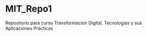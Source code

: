 # MIT_Repo1
Repositorio para curso Transformación Digital, Tecnologías y sus Aplicaciones Prácticas

